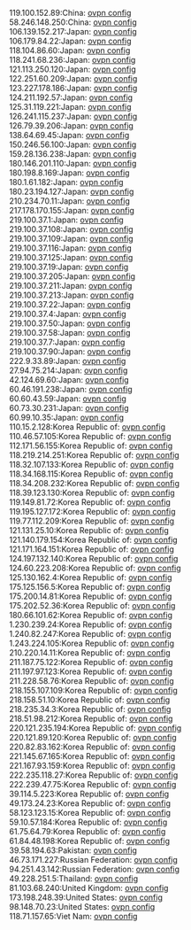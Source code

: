 119.100.152.89:China: [ovpn config](vpn/119_100_152_89.ovpn)  
58.246.148.250:China: [ovpn config](vpn/58_246_148_250.ovpn)  
106.139.152.217:Japan: [ovpn config](vpn/106_139_152_217.ovpn)  
106.179.84.22:Japan: [ovpn config](vpn/106_179_84_22.ovpn)  
118.104.86.60:Japan: [ovpn config](vpn/118_104_86_60.ovpn)  
118.241.68.236:Japan: [ovpn config](vpn/118_241_68_236.ovpn)  
121.113.250.120:Japan: [ovpn config](vpn/121_113_250_120.ovpn)  
122.251.60.209:Japan: [ovpn config](vpn/122_251_60_209.ovpn)  
123.227.178.186:Japan: [ovpn config](vpn/123_227_178_186.ovpn)  
124.211.192.57:Japan: [ovpn config](vpn/124_211_192_57.ovpn)  
125.31.119.221:Japan: [ovpn config](vpn/125_31_119_221.ovpn)  
126.241.115.237:Japan: [ovpn config](vpn/126_241_115_237.ovpn)  
126.79.39.206:Japan: [ovpn config](vpn/126_79_39_206.ovpn)  
138.64.69.45:Japan: [ovpn config](vpn/138_64_69_45.ovpn)  
150.246.56.100:Japan: [ovpn config](vpn/150_246_56_100.ovpn)  
159.28.136.238:Japan: [ovpn config](vpn/159_28_136_238.ovpn)  
180.146.201.110:Japan: [ovpn config](vpn/180_146_201_110.ovpn)  
180.198.8.169:Japan: [ovpn config](vpn/180_198_8_169.ovpn)  
180.1.61.182:Japan: [ovpn config](vpn/180_1_61_182.ovpn)  
180.23.194.127:Japan: [ovpn config](vpn/180_23_194_127.ovpn)  
210.234.70.11:Japan: [ovpn config](vpn/210_234_70_11.ovpn)  
217.178.170.155:Japan: [ovpn config](vpn/217_178_170_155.ovpn)  
219.100.37.1:Japan: [ovpn config](vpn/219_100_37_1.ovpn)  
219.100.37.108:Japan: [ovpn config](vpn/219_100_37_108.ovpn)  
219.100.37.109:Japan: [ovpn config](vpn/219_100_37_109.ovpn)  
219.100.37.116:Japan: [ovpn config](vpn/219_100_37_116.ovpn)  
219.100.37.125:Japan: [ovpn config](vpn/219_100_37_125.ovpn)  
219.100.37.19:Japan: [ovpn config](vpn/219_100_37_19.ovpn)  
219.100.37.205:Japan: [ovpn config](vpn/219_100_37_205.ovpn)  
219.100.37.211:Japan: [ovpn config](vpn/219_100_37_211.ovpn)  
219.100.37.213:Japan: [ovpn config](vpn/219_100_37_213.ovpn)  
219.100.37.22:Japan: [ovpn config](vpn/219_100_37_22.ovpn)  
219.100.37.4:Japan: [ovpn config](vpn/219_100_37_4.ovpn)  
219.100.37.50:Japan: [ovpn config](vpn/219_100_37_50.ovpn)  
219.100.37.58:Japan: [ovpn config](vpn/219_100_37_58.ovpn)  
219.100.37.7:Japan: [ovpn config](vpn/219_100_37_7.ovpn)  
219.100.37.90:Japan: [ovpn config](vpn/219_100_37_90.ovpn)  
222.9.33.89:Japan: [ovpn config](vpn/222_9_33_89.ovpn)  
27.94.75.214:Japan: [ovpn config](vpn/27_94_75_214.ovpn)  
42.124.69.60:Japan: [ovpn config](vpn/42_124_69_60.ovpn)  
60.46.191.238:Japan: [ovpn config](vpn/60_46_191_238.ovpn)  
60.60.43.59:Japan: [ovpn config](vpn/60_60_43_59.ovpn)  
60.73.30.231:Japan: [ovpn config](vpn/60_73_30_231.ovpn)  
60.99.10.35:Japan: [ovpn config](vpn/60_99_10_35.ovpn)  
110.15.2.128:Korea Republic of: [ovpn config](vpn/110_15_2_128.ovpn)  
110.46.57.105:Korea Republic of: [ovpn config](vpn/110_46_57_105.ovpn)  
112.171.56.155:Korea Republic of: [ovpn config](vpn/112_171_56_155.ovpn)  
118.219.214.251:Korea Republic of: [ovpn config](vpn/118_219_214_251.ovpn)  
118.32.107.133:Korea Republic of: [ovpn config](vpn/118_32_107_133.ovpn)  
118.34.168.115:Korea Republic of: [ovpn config](vpn/118_34_168_115.ovpn)  
118.34.208.232:Korea Republic of: [ovpn config](vpn/118_34_208_232.ovpn)  
118.39.123.130:Korea Republic of: [ovpn config](vpn/118_39_123_130.ovpn)  
119.149.81.72:Korea Republic of: [ovpn config](vpn/119_149_81_72.ovpn)  
119.195.127.172:Korea Republic of: [ovpn config](vpn/119_195_127_172.ovpn)  
119.77.112.209:Korea Republic of: [ovpn config](vpn/119_77_112_209.ovpn)  
121.131.25.10:Korea Republic of: [ovpn config](vpn/121_131_25_10.ovpn)  
121.140.179.154:Korea Republic of: [ovpn config](vpn/121_140_179_154.ovpn)  
121.171.164.151:Korea Republic of: [ovpn config](vpn/121_171_164_151.ovpn)  
124.197.132.140:Korea Republic of: [ovpn config](vpn/124_197_132_140.ovpn)  
124.60.223.208:Korea Republic of: [ovpn config](vpn/124_60_223_208.ovpn)  
125.130.162.4:Korea Republic of: [ovpn config](vpn/125_130_162_4.ovpn)  
175.125.156.5:Korea Republic of: [ovpn config](vpn/175_125_156_5.ovpn)  
175.200.14.81:Korea Republic of: [ovpn config](vpn/175_200_14_81.ovpn)  
175.202.52.36:Korea Republic of: [ovpn config](vpn/175_202_52_36.ovpn)  
180.66.101.62:Korea Republic of: [ovpn config](vpn/180_66_101_62.ovpn)  
1.230.239.24:Korea Republic of: [ovpn config](vpn/1_230_239_24.ovpn)  
1.240.82.247:Korea Republic of: [ovpn config](vpn/1_240_82_247.ovpn)  
1.243.224.105:Korea Republic of: [ovpn config](vpn/1_243_224_105.ovpn)  
210.220.14.11:Korea Republic of: [ovpn config](vpn/210_220_14_11.ovpn)  
211.187.75.122:Korea Republic of: [ovpn config](vpn/211_187_75_122.ovpn)  
211.197.97.123:Korea Republic of: [ovpn config](vpn/211_197_97_123.ovpn)  
211.228.58.76:Korea Republic of: [ovpn config](vpn/211_228_58_76.ovpn)  
218.155.107.109:Korea Republic of: [ovpn config](vpn/218_155_107_109.ovpn)  
218.158.51.10:Korea Republic of: [ovpn config](vpn/218_158_51_10.ovpn)  
218.235.34.3:Korea Republic of: [ovpn config](vpn/218_235_34_3.ovpn)  
218.51.98.212:Korea Republic of: [ovpn config](vpn/218_51_98_212.ovpn)  
220.121.235.194:Korea Republic of: [ovpn config](vpn/220_121_235_194.ovpn)  
220.121.89.120:Korea Republic of: [ovpn config](vpn/220_121_89_120.ovpn)  
220.82.83.162:Korea Republic of: [ovpn config](vpn/220_82_83_162.ovpn)  
221.145.67.165:Korea Republic of: [ovpn config](vpn/221_145_67_165.ovpn)  
221.167.93.159:Korea Republic of: [ovpn config](vpn/221_167_93_159.ovpn)  
222.235.118.27:Korea Republic of: [ovpn config](vpn/222_235_118_27.ovpn)  
222.239.47.75:Korea Republic of: [ovpn config](vpn/222_239_47_75.ovpn)  
39.114.5.223:Korea Republic of: [ovpn config](vpn/39_114_5_223.ovpn)  
49.173.24.23:Korea Republic of: [ovpn config](vpn/49_173_24_23.ovpn)  
58.123.123.15:Korea Republic of: [ovpn config](vpn/58_123_123_15.ovpn)  
59.10.57.184:Korea Republic of: [ovpn config](vpn/59_10_57_184.ovpn)  
61.75.64.79:Korea Republic of: [ovpn config](vpn/61_75_64_79.ovpn)  
61.84.48.198:Korea Republic of: [ovpn config](vpn/61_84_48_198.ovpn)  
39.58.194.63:Pakistan: [ovpn config](vpn/39_58_194_63.ovpn)  
46.73.171.227:Russian Federation: [ovpn config](vpn/46_73_171_227.ovpn)  
94.251.43.142:Russian Federation: [ovpn config](vpn/94_251_43_142.ovpn)  
49.228.251.5:Thailand: [ovpn config](vpn/49_228_251_5.ovpn)  
81.103.68.240:United Kingdom: [ovpn config](vpn/81_103_68_240.ovpn)  
173.198.248.39:United States: [ovpn config](vpn/173_198_248_39.ovpn)  
98.148.70.23:United States: [ovpn config](vpn/98_148_70_23.ovpn)  
118.71.157.65:Viet Nam: [ovpn config](vpn/118_71_157_65.ovpn)  
